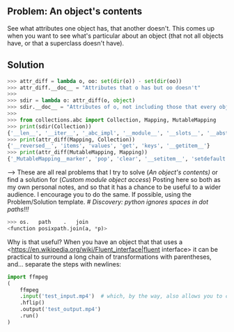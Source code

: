 ## Problem: An object's contents
See what attributes one object has, that another doesn't.
This comes up when you want to see what's particular about an object (that not all objects have, or that a superclass doesn't have).

## Solution
```python
>>> attr_diff = lambda o, oo: set(dir(o)) - set(dir(oo))
>>> attr_diff.__doc__ = "Attributes that o has but oo doesn't"
>>>
>>> sdir = lambda o: attr_diff(o, object)
>>> sdir.__doc__ = "Attributes of o, not including those that every object has"
>>>
>>> from collections.abc import Collection, Mapping, MutableMapping
>>> print(sdir(Collection))
{'__len__', '__iter__', '_abc_impl', '__module__', '__slots__', '__abstractmethods__', '__contains__'}
>>> print(attr_diff(Mapping, Collection))
{'__reversed__', 'items', 'values', 'get', 'keys', '__getitem__'}
>>> print(attr_diff(MutableMapping, Mapping))
{'_MutableMapping__marker', 'pop', 'clear', '__setitem__', 'setdefault', '__delitem__', 'popitem', 'update'}
```
--> These are all real problems that I try to solve (*An object's contents)* or find a solution for (*Custom module object access*)
Posting here so both as my own personal notes, and so that it has a chance to be useful to a wider audience.
I encourage you to do the same. If possible, using the Problem/Solution template.
*# Discovery: python ignores spaces in dot paths!!!*
```python
>>> os.   path    .   join
<function posixpath.join(a, *p)>
```
Why is that useful?
When you have an object that that uses a <https://en.wikipedia.org/wiki/Fluent_interface|fluent interface> it can be practical to surround a long chain of transformations with parentheses, and... separate the steps with newlines:

```python
import ffmpeg
(
    ffmpeg
    .input('test_input.mp4')  # which, by the way, also allows you to comment!!
    .hflip()
    .output('test_output.mp4')
    .run()
)
```
